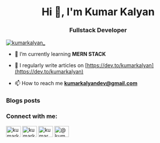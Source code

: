 <h1 align="center">Hi 👋, I'm Kumar Kalyan</h1>
<h3 align="center">Fullstack Developer</h3>

<!-- <p align="left"> <img src="https://komarev.com/ghpvc/?username=kumar-kalyan&label=Profile%20views&color=0e75b6&style=flat" alt="kumar-kalyan" /> </p>

<p align="left"> <a href="https://github.com/ryo-ma/github-profile-trophy"><img src="https://github-profile-trophy.vercel.app/?username=kumar-kalyan" alt="kumar-kalyan" /></a> </p> -->

<p align="left"> <a href="https://twitter.com/kumarkalyan_" target="blank"><img src="https://img.shields.io/twitter/follow/kumarkalyan_?logo=twitter&style=for-the-badge" alt="kumarkalyan_" /></a> </p>

- 🌱 I’m currently learning **MERN STACK**

- 📝 I regularly write articles on [https://dev.to/kumarkalyan](https://dev.to/kumarkalyan)

- 📫 How to reach me **kumarkalyandev@gmail.com**

### Blogs posts
<!-- BLOG-POST-LIST:START -->
<!-- BLOG-POST-LIST:END -->

<h3 align="left">Connect with me:</h3>
<p align="left">
<a href="https://dev.to/kumarkalyan" target="blank"><img align="center" src="https://raw.githubusercontent.com/rahuldkjain/github-profile-readme-generator/master/src/images/icons/Social/devto.svg" alt="kumarkalyan" height="30" width="40" /></a>
<a href="https://twitter.com/kumarkalyan_" target="blank"><img align="center" src="https://raw.githubusercontent.com/rahuldkjain/github-profile-readme-generator/master/src/images/icons/Social/twitter.svg" alt="kumarkalyan_" height="30" width="40" /></a>
<a href="https://instagram.com/kumar_eth" target="blank"><img align="center" src="https://raw.githubusercontent.com/rahuldkjain/github-profile-readme-generator/master/src/images/icons/Social/instagram.svg" alt="kumar_eth" height="30" width="40" /></a>
<a href="https://medium.com/@kumarkalyan" target="blank"><img align="center" src="https://raw.githubusercontent.com/rahuldkjain/github-profile-readme-generator/master/src/images/icons/Social/medium.svg" alt="@kumarkalyan" height="30" width="40" /></a>
</p>
<!-- 
<h3 align="left">Languages and Tools:</h3>
<p align="left"> <a href="https://babeljs.io/" target="_blank" rel="noreferrer"> <img src="https://www.vectorlogo.zone/logos/babeljs/babeljs-icon.svg" alt="babel" width="40" height="40"/> </a> <a href="https://getbootstrap.com" target="_blank" rel="noreferrer"> <img src="https://raw.githubusercontent.com/devicons/devicon/master/icons/bootstrap/bootstrap-plain-wordmark.svg" alt="bootstrap" width="40" height="40"/> </a> <a href="https://www.w3schools.com/css/" target="_blank" rel="noreferrer"> <img src="https://raw.githubusercontent.com/devicons/devicon/master/icons/css3/css3-original-wordmark.svg" alt="css3" width="40" height="40"/> </a> <a href="https://d3js.org/" target="_blank" rel="noreferrer"> <img src="https://raw.githubusercontent.com/devicons/devicon/master/icons/d3js/d3js-original.svg" alt="d3js" width="40" height="40"/> </a> <a href="https://expressjs.com" target="_blank" rel="noreferrer"> <img src="https://raw.githubusercontent.com/devicons/devicon/master/icons/express/express-original-wordmark.svg" alt="express" width="40" height="40"/> </a> <a href="https://git-scm.com/" target="_blank" rel="noreferrer"> <img src="https://www.vectorlogo.zone/logos/git-scm/git-scm-icon.svg" alt="git" width="40" height="40"/> </a> <a href="https://www.w3.org/html/" target="_blank" rel="noreferrer"> <img src="https://raw.githubusercontent.com/devicons/devicon/master/icons/html5/html5-original-wordmark.svg" alt="html5" width="40" height="40"/> </a> <a href="https://developer.mozilla.org/en-US/docs/Web/JavaScript" target="_blank" rel="noreferrer"> <img src="https://raw.githubusercontent.com/devicons/devicon/master/icons/javascript/javascript-original.svg" alt="javascript" width="40" height="40"/> </a> <a href="https://www.mongodb.com/" target="_blank" rel="noreferrer"> <img src="https://raw.githubusercontent.com/devicons/devicon/master/icons/mongodb/mongodb-original-wordmark.svg" alt="mongodb" width="40" height="40"/> </a> <a href="https://nodejs.org" target="_blank" rel="noreferrer"> <img src="https://raw.githubusercontent.com/devicons/devicon/master/icons/nodejs/nodejs-original-wordmark.svg" alt="nodejs" width="40" height="40"/> </a> <a href="https://www.python.org" target="_blank" rel="noreferrer"> <img src="https://raw.githubusercontent.com/devicons/devicon/master/icons/python/python-original.svg" alt="python" width="40" height="40"/> </a> <a href="https://reactjs.org/" target="_blank" rel="noreferrer"> <img src="https://raw.githubusercontent.com/devicons/devicon/master/icons/react/react-original-wordmark.svg" alt="react" width="40" height="40"/> </a> <a href="https://sass-lang.com" target="_blank" rel="noreferrer"> <img src="https://raw.githubusercontent.com/devicons/devicon/master/icons/sass/sass-original.svg" alt="sass" width="40" height="40"/> </a> <a href="https://tailwindcss.com/" target="_blank" rel="noreferrer"> <img src="https://www.vectorlogo.zone/logos/tailwindcss/tailwindcss-icon.svg" alt="tailwind" width="40" height="40"/> </a> <a href="https://webpack.js.org" target="_blank" rel="noreferrer"> <img src="https://raw.githubusercontent.com/devicons/devicon/d00d0969292a6569d45b06d3f350f463a0107b0d/icons/webpack/webpack-original-wordmark.svg" alt="webpack" width="40" height="40"/> </a> </p> -->

<!-- <h3 align="left">Support:</h3>
<p><a href="https://www.buymeacoffee.com/kumarkalyan"> <img align="left" src="https://cdn.buymeacoffee.com/buttons/v2/default-yellow.png" height="50" width="210" alt="kumarkalyan" /></a><a href="https://ko-fi.com/kumarkalyan"> <img align="left" src="https://cdn.ko-fi.com/cdn/kofi3.png?v=3" height="50" width="210" alt="kumarkalyan" /></a></p><br><br> -->


<!-- <p><img align="left" src="https://github-readme-stats.vercel.app/api/top-langs?username=kumar-kalyan&show_icons=true&locale=en&layout=compact" alt="kumar-kalyan" /></p>

<p>&nbsp;<img align="center" src="https://github-readme-stats.vercel.app/api?username=kumar-kalyan&show_icons=true&locale=en" alt="kumar-kalyan" /></p>

<p><img align="center" src="https://github-readme-streak-stats.herokuapp.com/?user=kumar-kalyan&" alt="kumar-kalyan" /></p> -->
